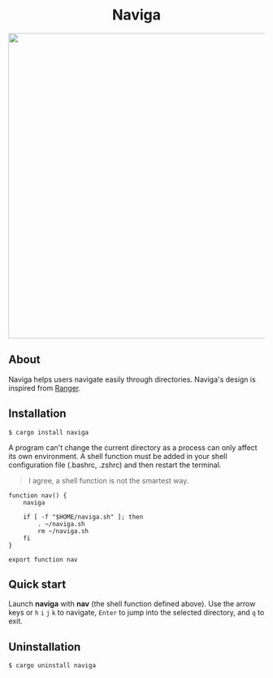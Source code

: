 <h1 align=center>Naviga</h1>

<div align="center">
  <img width="600"
       src="https://user-images.githubusercontent.com/70762494/188036406-93ed18a4-04eb-4d6e-a3ff-c1305431e7bd.png">
</div>

## About

Naviga helps users navigate easily through directories. Naviga's design is inspired from <a href="https://github.com/ranger/ranger">Ranger</a>.

## Installation

```shell
$ cargo install naviga
```

A program can't change the current directory as a process can only affect its own environment. A shell function must be added in your shell configuration file (.bashrc, .zshrc) and then restart the terminal.

> I agree, a shell function is not the smartest way.

```
function nav() {
    naviga

    if [ -f "$HOME/naviga.sh" ]; then
        . ~/naviga.sh
        rm ~/naviga.sh
    fi
}

export function nav
```

## Quick start

Launch **naviga** with **nav** (the shell function defined above). Use the arrow keys or `h` `i` `j` `k` to navigate, `Enter` to jump into the selected directory, and `q` to exit.

## Uninstallation

```shell
$ cargo uninstall naviga
```
